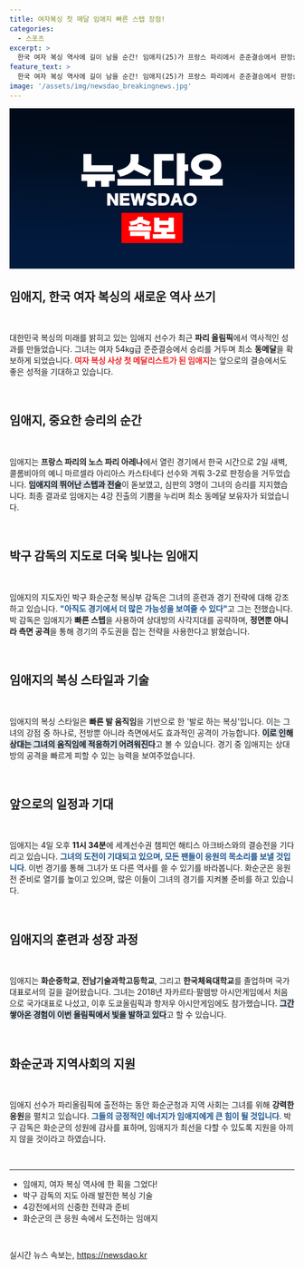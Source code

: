 ```yaml
---
title: 여자복싱 첫 메달 임애지 빠른 스텝 장점!
categories:
  - 스포츠
excerpt: >
  한국 여자 복싱 역사에 길이 남을 순간! 임애지(25)가 프랑스 파리에서 준준결승에서 판정승으로 최소 동메달을 확보했습니다. 이제 4일, 그녀는 세계선수권 챔프와 결승 진출을 겨룹니다. 지원 아끼지 않는 화순의 응원 속에 그녀의 도전이 기대됩니다!
feature_text: >
  한국 여자 복싱 역사에 길이 남을 순간! 임애지(25)가 프랑스 파리에서 준준결승에서 판정승으로 최소 동메달을 확보했습니다. 이제 4일, 그녀는 세계선수권 챔프와 결승 진출을 겨룹니다. 지원 아끼지 않는 화순의 응원 속에 그녀의 도전이 기대됩니다!
image: '/assets/img/newsdao_breakingnews.jpg'
---
```


<p><img src="/assets/img/newsdao_breakingnews.jpg" alt="cryptoinkorea 속보" /></p>

<h2 data-ke-size="size26">임애지, 한국 여자 복싱의 새로운 역사 쓰기</h2>

<p data-ke-size="size16">&nbsp;</p>

<p>대한민국 복싱의 미래를 밝히고 있는 임애지 선수가 최근 <b>파리 올림픽</b>에서 역사적인 성과를 만들었습니다. 그녀는 여자 54kg급 준준결승에서 승리를 거두며 최소 <b>동메달</b>을 확보하게 되었습니다. <b><span style="color: #ee2323;">여자 복싱 사상 첫 메달리스트가 된 임애지</span></b>는 앞으로의 결승에서도 좋은 성적을 기대하고 있습니다. </p>

<p data-ke-size="size16">&nbsp;</p>

<h2 data-ke-size="size26">임애지, 중요한 승리의 순간</h2>

<p data-ke-size="size16">&nbsp;</p>

<p>임애지는 <b>프랑스 파리의 노스 파리 아레나</b>에서 열린 경기에서 한국 시간으로 2일 새벽, 콜롬비아의 예니 마르셀라 아리아스 카스타네다 선수와 겨뤄 3-2로 판정승을 거두었습니다. <b><span style="background-color: #21538527;">임애지의 뛰어난 스텝과 전술</span></b>이 돋보였고, 심판의 3명이 그녀의 승리를 지지했습니다. 최종 결과로 임애지는 4강 진출의 기쁨을 누리며 최소 동메달 보유자가 되었습니다. </p>

<p data-ke-size="size16">&nbsp;</p>

<h2 data-ke-size="size26">박구 감독의 지도로 더욱 빛나는 임애지</h2>

<p data-ke-size="size16">&nbsp;</p>

<p>임애지의 지도자인 박구 화순군청 복싱부 감독은 그녀의 훈련과 경기 전략에 대해 강조하고 있습니다. <b><span style="color: #1a5490;">"아직도 경기에서 더 많은 가능성을 보여줄 수 있다"</span></b>고 그는 전했습니다. 박 감독은 임애지가 <b>빠른 스텝</b>을 사용하여 상대방의 사각지대를 공략하며, <b>정면뿐 아니라 측면 공격</b>을 통해 경기의 주도권을 잡는 전략을 사용한다고 밝혔습니다. </p>

<p data-ke-size="size16">&nbsp;</p>

<h2 data-ke-size="size26">임애지의 복싱 스타일과 기술</h2>

<p data-ke-size="size16">&nbsp;</p>

<p>임애지의 복싱 스타일은 <b>빠른 발 움직임</b>을 기반으로 한 '발로 하는 복싱'입니다. 이는 그녀의 강점 중 하나로, 전방뿐 아니라 측면에서도 효과적인 공격이 가능합니다. <b><span style="background-color: #21538527;">이로 인해 상대는 그녀의 움직임에 적응하기 어려워진다</span></b>고 볼 수 있습니다. 경기 중 임애지는 상대방의 공격을 빠르게 피할 수 있는 능력을 보여주었습니다.</p>

<p data-ke-size="size16">&nbsp;</p>

<h2 data-ke-size="size26">앞으로의 일정과 기대</h2>

<p data-ke-size="size16">&nbsp;</p>

<p>임애지는 4일 오후 <b>11시 34분</b>에 세계선수권 챔피언 해티스 아크바스와의 결승전을 기다리고 있습니다. <b><span style="color: #1a5490;">그녀의 도전이 기대되고 있으며, 모든 팬들이 응원의 목소리를 보낼 것입니다</span></b>. 이번 경기를 통해 그녀가 또 다른 역사를 쓸 수 있기를 바라봅니다. 화순군은 응원전 준비로 열기를 높이고 있으며, 많은 이들이 그녀의 경기를 지켜볼 준비를 하고 있습니다.</p>

<p data-ke-size="size16">&nbsp;</p>

<h2 data-ke-size="size26">임애지의 훈련과 성장 과정</h2>

<p data-ke-size="size16">&nbsp;</p>

<p>임애지는 <b>화순중학교</b>, <b>전남기술과학고등학교</b>, 그리고 <b>한국체육대학교</b>를 졸업하며 국가대표로서의 길을 걸어왔습니다. 그녀는 2018년 자카르타·팔렘방 아시안게임에서 처음으로 국가대표로 나섰고, 이후 도쿄올림픽과 항저우 아시안게임에도 참가했습니다. <b><span style="background-color: #21538527;">그간 쌓아온 경험이 이번 올림픽에서 빛을 발하고 있다</span></b>고 할 수 있습니다.</p>

<p data-ke-size="size16">&nbsp;</p>

<h2 data-ke-size="size26">화순군과 지역사회의 지원</h2>

<p data-ke-size="size16">&nbsp;</p>

<p>임애지 선수가 파리올림픽에 출전하는 동안 화순군청과 지역 사회는 그녀를 위해 <b>강력한 응원</b>을 펼치고 있습니다. <b><span style="color: #1a5490;">그들의 긍정적인 에너지가 임애지에게 큰 힘이 될 것입니다</span></b>. 박구 감독은 화순군의 성원에 감사를 표하며, 임애지가 최선을 다할 수 있도록 지원을 아끼지 않을 것이라고 하였습니다.</p>

<p data-ke-size="size16">&nbsp;</p>

<hr />

<ul>
    <li>임애지, 여자 복싱 역사에 한 획을 그었다!</li>
    <li>박구 감독의 지도 아래 발전한 복싱 기술</li>
    <li>4강전에서의 신중한 전략과 준비</li>
    <li>화순군의 큰 응원 속에서 도전하는 임애지</li>
</ul>

<p data-ke-size="size16">&nbsp;</p>
실시간 뉴스 속보는, <a href="https://newsdao.kr" rel="dofollow">https://newsdao.kr</a>


